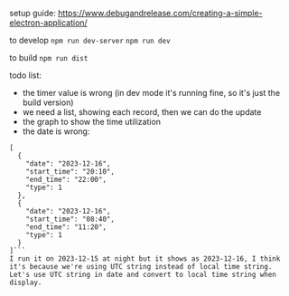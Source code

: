 setup guide: https://www.debugandrelease.com/creating-a-simple-electron-application/

to develop
`npm run dev-server`
`npm run dev`

to build
`npm run dist`

todo list:
- the timer value is wrong (in dev mode it's running fine, so it's just the build version)
- we need a list, showing each record, then we can do the update
- the graph to show the time utilization
- the date is wrong:
```
[
  {
    "date": "2023-12-16",
    "start_time": "20:10",
    "end_time": "22:00",
    "type": 1
  },
  {
    "date": "2023-12-16",
    "start_time": "08:40",
    "end_time": "11:20",
    "type": 1
  }
]```
I run it on 2023-12-15 at night but it shows as 2023-12-16, I think it's because we're using UTC string instead of local time string. Let's use UTC string in date and convert to local time string when display.